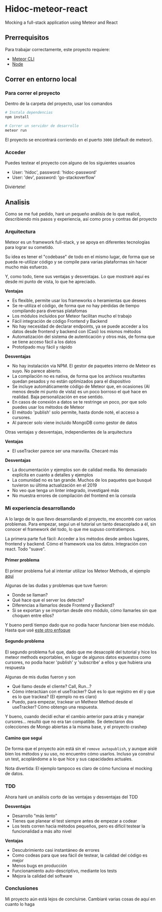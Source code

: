 # Hidoc-meteor-react

Mocking a full-stack application using Meteor and React

## Prerrequisitos

Para trabajar correctamente, este proyecto requiere:
- [Meteor CLI](https://www.meteor.com/install)
- [Node](https://nodejs.org/es/)

## Correr en entorno local

### Para correr el proyecto

Dentro de la carpeta del proyecto, usar los comandos

``` bash
# Instala dependencias
npm install

# Correr un servidor de desarrollo
meteor run
```

El proyecto se encontrará corriendo en el puerto `3000` (default de meteor).

### Acceder

Puedes testear el proyecto con alguno de los siguientes usuarios
- User: 'hidoc', password: 'hidoc-password'
- User: 'dev', password: 'go-stackoverflow'

Diviértete!

## Analisis

Como se me fué pedido, haré un pequeño análisis de lo que realicé, describiendo mis pasos y experiencia, así como pros y contras del proyecto

### Arquitectura

Meteor es un framework full-stack, y se apoya en diferentes tecnologías para lograr su cometido.

Su idea es tener el "codebase" de todo en el mismo lugar, de forma que se pueda re-utilizar código y se compile para varias plataformas sin hacer mucho más esfuerzo.

Y, como todo, tiene sus ventajas y desventajas. Lo que mostraré aquí es desde mi punto de vista, lo que he apreciado.

**Ventajas**
- Es flexible, permite usar los frameworks o heramientas que desees
- Se re-utiliza el código, de forma que no hay pérdidas de tiempo compilando para diversas platafomas
- Los módulos incluidos por Meteor facilitan mucho el trabajo
- Fácil integración de código Frontend y Backend
- No hay necesidad de declarar endpoints, ya se puede acceder a los datos desde frontend y backend con (Casi) los mismos métodos
- Automatización del sistema de autenticación y otros más, de forma que se tiene acceso fácil a los datos
- Prototipado muy fácil y rápido 


**Desventajas**
- No hay instalación via NPM. El gestor de paquetes interno de Meteor es suyo. No parece abierto.
- La compilación no es nativa, de forma que los archivos resultantes quedan pesados y no están optimizados para el dispositivo
- Se incluye automáticamente código de Meteor que, en ocasiones (Al menos desde mi punto de vista) es un poco borroso el qué hace en realidad. Baja personalización en ese sentido.
- En casos de conexión a datos se te restringe un poco, por que solo puedes usar los métodos de Meteor
- El método 'publish' solo permite, hasta donde noté, el acceso a cursores.
- Al parecer solo viene incluido MongoDB como gestor de datos



Otras ventajas y desventajas, independientes de la arquitectura

**Ventajas**
- El useTracker parece ser una maravilla. Checaré más

**Desventajas**
- La documentación y ejemplos son de calidad media. No demasiado explícita en cuanto a detalles y ejemplos
- La comunidad no es tan grande. Muchos de los paquetes que busqué tuvieron su última actualización en el 2019
- No veo que tenga un linter integrado, investigaré más
- No muestra errores de compilación del frontend en la consola

### Mi experiencia desarrollando

A lo largo de lo que llevo desarrollando el proyecto, me encontré con varios problemas. Para empezar, seguí un el tutorial un tanto desacoplado a él, sin conocer el framework del todo, lo que me supuso contratiempos.

La primera parte fué fácil: Acceder a los métodos desde ambos lugares, frontend y backend. Cómo el framework usa los datos. Integración con react. Todo "suave".

#### Primer problema

El primer problema fué al intentar utilizar los Meteor Methods, el ejemplo [aqui](https://guide.meteor.com/methods.html#advanced-boilerplate)

Algunas de las dudas y problemas que tuve fueron:
- Donde se llaman?
- Qué hace que el server los detecte?
- Diferencias a llamarlos desde Frontend y Backend?
- Si se exportan y se importan desde otro módulo, cómo llamarles sin que choquen entre ellos?

Y bueno perdí tiempo dado que no podía hacer funcionar bien ese módulo. Hasta que usé [este otro enfoque](https://guide.meteor.com/methods.html#validated-method)

#### Segundo problema

El segundo problema fué que, dado que me desacoplé del tutorial y hice los meteor methods exportables, en lugar de algunos datos expuestos como cursores, no podía hacer 'publish' y 'subscribe' a ellos y que hubiera una respuesta

Algunas de mis dudas fueron y son

- Qué llamo desde el cliente? Call, Run...?
- Cómo interactúan con el useTracker? Qué es lo que registro en él y que es lo que trackea? (El ejemplo no es claro)
- Puedo, para empezar, trackear un Metheor Method desde el useTracker? Cómo obtengo una respuesta.

Y bueno, cuando decidí echar el cambio anterior para atrás y manejar cursores... resultó que no era tan compatible. Se detectaron dos colecciones de Mongo abiertas a la misma base, y el proyecto crashep

#### Camino que seguí

De forma que el proyecto aún está sin el `remove autopublish`, y aunque aislé bien los métodos y su uso, no encuentro cómo usarlos. Incluso ya construí un test, acoplándome a lo que hice y sus capacidades actuales.

Nota divertida: El ejemplo tampoco es claro de cómo funciona el mocking de datos.

### TDD

Ahora haré un análisis corto de las ventajas y desventajas del TDD

**Desventajas**
- Desarrollo "más lento"
- Tienes que planear el test siempre antes de empezar a codear
- Los tests corren hacia métodos pequeños, pero es difícil testear la funcionalidad a más alto nivel

**Ventajas**
- Descubrimiento casi instantáneo de errores
- Como codeas para que sea fácil de testear, la calidad del código es mejor
- Menos bugs en producción
- Funcionamiento auto-descriptivo, mediante los tests
- Mejora la calidad del software

### Conclusiones

Mi proyecto aún está lejos de concluirse. Cambiaré varias cosas de aquí en cuanto lo haga
